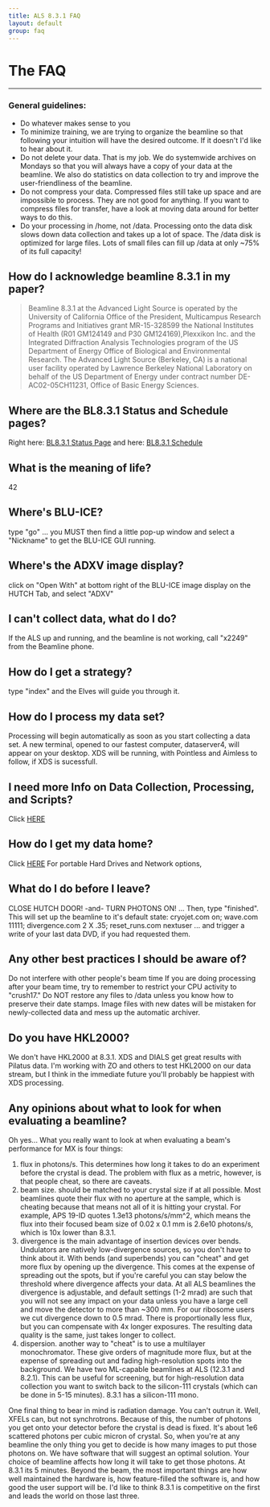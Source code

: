 ```yaml
---
title: ALS 8.3.1 FAQ
layout: default
group: faq
---
```


# The FAQ
---
### General guidelines:
* Do whatever makes sense to you
* To minimize training, we are trying to organize the beamline so that following your intuition will have the desired outcome.  If it doesn't I'd like to hear about it.
* Do not delete your data. That is my job. We do systemwide archives on Mondays so that you will always have a copy of your data at the beamline. We also do statistics on data collection to try and improve the user-friendliness of the beamline.
* Do not compress your data. Compressed files still take up space and are impossible to process. They are not good for anything. If you want to compress files for transfer, have a look at moving data around for better ways to do this.
* Do your processing in /home, not /data. Processing onto the data disk slows down data collection and takes up a lot of space. The /data disk is optimized for large files. Lots of small files can fill up /data at only ~75% of its full capacity!

## How do I acknowledge beamline 8.3.1 in my paper?

<blockquote class="blockquote"> <p class="small font-weight-light"> Beamline 8.3.1 at the Advanced Light Source is operated by the University of California Office of the President, Multicampus Research Programs and Initiatives grant MR-15-328599 the National Institutes of Health (R01 GM124149 and P30 GM124169),Plexxikon Inc. and the Integrated Diffraction Analysis Technologies program of the US Department of Energy Office of Biological and Environmental Research. The Advanced Light Source (Berkeley, CA) is a national user facility operated by Lawrence Berkeley National Laboratory on behalf of the US Department of Energy under contract number DE-AC02-05CH11231, Office of Basic Energy Sciences. </p> </blockquote>

## Where are the BL8.3.1 Status and Schedule pages?
Right here: [BL8.3.1 Status Page](http://bl831.als.lbl.gov/~mcfuser/) and here: [BL8.3.1 Schedule](http://bl831.als.lbl.gov/~mcfuser/schedule/schedule.php)

## What is the meaning of life?
42

## Where's BLU-ICE?

type "go" ... you MUST then find a little pop-up window and select a "Nickname" to get the BLU-ICE GUI running.

## Where's the ADXV image display?

click on "Open With" at bottom right of the BLU-ICE image display on the HUTCH Tab, and select "ADXV"

## I can't collect data, what do I do?

If the ALS up and running, and the beamline is not working, call "x2249" from the Beamline phone.

## How do I get a strategy?

type "index" and the Elves will guide you through it.

## How do I process my data set?

Processing will begin automatically as soon as you start collecting a data set.
A new terminal, opened to our fastest computer, dataserver4, will appear on your desktop.
XDS will be running, with Pointless and Aimless to follow, if XDS is sucessfull.

## I need more Info on Data Collection, Processing, and Scripts?

Click [HERE](http://bl831.als.lbl.gov/~gmeigs/useful_scripts.html)

## How do I get my data home?

Click [HERE](http://bl831.als.lbl.gov/~gmeigs/data_backup.html) For portable Hard Drives and Network options,

## What do I do before I leave?

  CLOSE HUTCH DOOR!   -and-   TURN PHOTONS ON!
... Then, type "finished". This will set up the beamline to it's default state:
cryojet.com on; wave.com 11111; divergence.com 2 X .35; reset_runs.com nextuser
... and trigger a write of your last data DVD, if you had requested them.

## Any other best practices I should be aware of?

Do not interfere with other people's beam time
If you are doing processing after your beam time, try to remember to restrict your CPU activity to "crush17." Do NOT restore any files to /data unless you know how to preserve their date stamps. Image files with new dates will be mistaken for newly-collected data and mess up the automatic archiver.

## Do you have HKL2000?
We don't have HKL2000 at 8.3.1. XDS and DIALS get great results with Pilatus data.  I'm working with ZO and others to test HKL2000 on our data stream, but I think in the immediate future you'll probably be happiest with XDS processing.

## Any opinions about what to look for when evaluating a beamline?

Oh yes... What you really want to look at when evaluating a beam's performance for MX is four things:
1. flux in photons/s.  This determines how long it takes to do an experiment before the crystal is dead. The problem with flux as a metric, however, is that people cheat, so there are caveats.
2. beam size. should be matched to your crystal size if at all possible.  Most beamlines quote their flux with no aperture at the sample, which is cheating because that means not all of it is hitting your crystal. For example, APS 19-ID quotes 1.3e13 photons/s/mm^2, which means the flux into their focused beam size of 0.02 x 0.1 mm is 2.6e10 photons/s, which is 10x lower than 8.3.1.
3. divergence is the main advantage of insertion devices over bends. Undulators are natively low-divergence sources, so you don't have to think about it.  With bends (and superbends) you can "cheat" and get more flux by opening up the divergence.  This comes at the expense of spreading out the spots, but if you're careful you can stay below the threshold where divergence affects your data.  At all ALS beamlines the divergence is adjustable, and default settings (1-2 mrad) are such that you will not see any impact on your data unless you have a large cell and move the detector to more than ~300 mm.  For our ribosome users we cut divergence down to 0.5 mrad.  There is proportionally less flux, but you can compensate with 4x longer exposures.  The resulting data quality is the same, just takes longer to collect.  
4. dispersion. another way to "cheat" is to use a multilayer monochromator.  These give orders of magnitude more flux, but at the expense of spreading out and fading high-resolution spots into the background. We have two ML-capable beamlines at ALS (12.3.1 and 8.2.1).  This can be useful for screening, but for high-resolution data collection you want to switch back to the silicon-111 crystals (which can be done in 5-15 minutes).  8.3.1 has a silicon-111 mono.

One final thing to bear in mind is radiation damage.  You can't outrun it.  Well, XFELs can, but not synchrotrons.  Because of this, the number of photons you get onto your detector before the crystal is dead is fixed.  It's about 1e6 scattered photons per cubic micron of crystal.  So, when you're at any beamline the only thing you get to decide is how many images to put those photons on.  We have software that will suggest an optimal solution.  Your choice of beamline affects how long it will take to get those photons.  At 8.3.1 its 5 minutes.  Beyond the beam, the most important things are how well maintained the hardware is, how feature-filled the software is, and how good the user support will be.  I'd like to think 8.3.1 is competitive on the first and leads the world on those last three.
